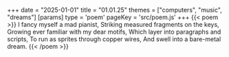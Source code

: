 +++
date = "2025-01-01"
title = "01.01.25"
themes = ["computers", "music", "dreams"]
[params]
  type = 'poem'
  pageKey = 'src/poem.js'
+++
{{< poem >}}
I fancy myself a mad pianist,
Striking measured fragments on the keys,
Growing ever familiar with my dear motifs,
Which layer into paragraphs and scripts,
To run as sprites through copper wires,
And swell into a bare-metal dream.
{{< /poem >}}
